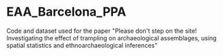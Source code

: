 # EAA_Barcelona_PPA
Code and dataset used for the paper "Please don't step on the site! Investigating the effect of trampling on archaeological assemblages, using spatial statistics and ethnoarchaeological inferences"

